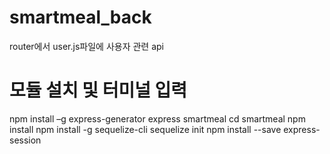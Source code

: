 # smartmeal_back

router에서 user.js파일에 사용자 관련 api



# 모듈 설치 및 터미널 입력

npm install –g express-generator
express smartmeal
cd smartmeal
npm install
npm install -g sequelize-cli
sequelize init
npm install --save express-session


